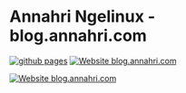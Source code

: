 # Annahri Ngelinux - blog.annahri.com

[![github pages](https://github.com/annahri/blog.annahri.com/actions/workflows/gh-pages.yml/badge.svg?branch=main&event=push)](https://github.com/annahri/blog.annahri.com/actions/workflows/gh-pages.yml)
[![Website blog.annahri.com](https://img.shields.io/website-up-down-green-red/http/blog.annahri.com.svg)](https://blog.annahri.com)

[![Website blog.annahri.com](https://blog.annahri.com)](/screenshot.jpg)

